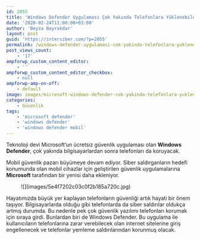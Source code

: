 ```yaml
---
id: 2055
title: 'Windows Defender Uygulaması Çok Yakında Telefonlara Yüklenebilecek'
date: '2020-02-24T11:00:00+03:00'
author: 'Beyza Bayrakdar'
layout: post
guid: 'https://intersiber.com/?p=2055'
permalink: /windows-defender-uygulamasi-cok-yakinda-telefonlara-yuklenebilecek/
post_views_count:
    - '17'
ampforwp_custom_content_editor:
    - ''
ampforwp_custom_content_editor_checkbox:
    - null
ampforwp-amp-on-off:
    - default
image: images/microsoft-windows-defender-cok-yakinda-telefonlara-yuklenebilecek.png
categories:
    - Güvenlik
tags:
    - 'microsoft defender'
    - 'windows defender'
    - 'windows defender mobil'
---
```


Teknoloji devi Microsoft’un ücretsiz güvenlik uygulaması olan **Windows Defender**, çok yakında bilgisayarlardan sonra telefonları da koruyacak.

Mobil güvenlik pazarı büyümeye devam ediyor. Siber saldırganların hedefi konumunda olan mobil cihazlar için geliştirilen güvenlik uygulamalarına **Microsoft** tarafından bir yenisi daha ekleniyor.

<figure class="wp-block-image size-large">![](images/5e4f7202c03c0f2b185a720c.jpg)</figure>Hayatımızda büyük yer kaplayan telefonların güvenliği artık hayati bir önem taşıyor. Bilgisayarlarda olduğu gibi telefonlarda da siber saldırılar oldukça artmış durumda. Bu nedenle pek çok güvenlik yazılımı telefonları korumak için sıraya girdi. Bunlardan biri de Windows Defender. Bu uygulama ile kullanıcıların telefonlarına zarar verebilecek olan internet sitelerine giriş engellenecek ve telefonlar yemleme saldırılarından korunmuş olacak.
